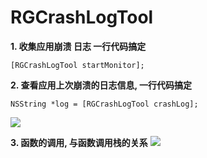 # RGCrashLogTool



 **1. 收集应用崩溃 日志 一行代码搞定**

```
[RGCrashLogTool startMonitor];
```

**2. 查看应用上次崩溃的日志信息, 一行代码搞定**
```
NSString *log = [RGCrashLogTool crashLog];
```
![](iamges/001.png)


**3. 函数的调用, 与函数调用栈的关系**
![](/image/002png)
